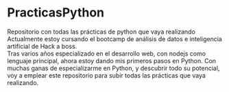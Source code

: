 # PracticasPython
Repositorio con todas las prácticas de python que vaya realizando <br />
Actualmente estoy cursando el bootcamp de análisis de datos e inteligencia artificial de Hack a boss.<br />
Tras varios años especializado en el desarrollo web, con nodejs como lenguaje principal, ahora estoy dando mis primeros pasos en Python.
Con muchas ganas de especializarme en Python, y descubrir todo su potencial, voy a emplear este repositorio para subir todas las 
prácticas que vaya realizando. 
